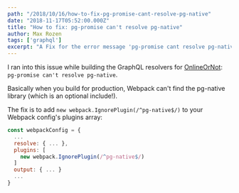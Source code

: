 ```yaml
---
path: "/2018/10/16/how-to-fix-pg-promise-cant-resolve-pg-native"
date: "2018-11-17T05:52:00.000Z"
title: "How to fix: pg-promise can't resolve pg-native"
author: Max Rozen
tags: ['graphql']
excerpt: "A Fix for the error message 'pg-promise cant resolve pg-native'"
---
```


I ran into this issue while building the GraphQL resolvers for [OnlineOrNot](https://OnlineOrNot.com): `pg-promise can't resolve pg-native`.

Basically when you build for production, Webpack can't find the pg-native library (which is an optional include!).

The fix is to add `new webpack.IgnorePlugin(/^pg-native$/)` to your Webpack config's plugins array:

```js
const webpackConfig = {
  ...
  resolve: { ... },
  plugins: [
    new webpack.IgnorePlugin(/^pg-native$/)
  ]
  output: { ... }
  ...
}
```
